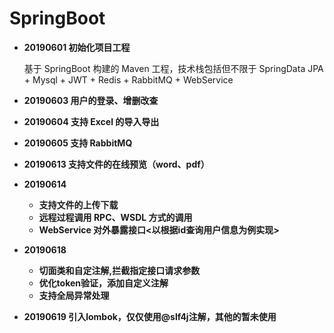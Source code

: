 # SpringBoot
* **20190601 初始化项目工程**

    基于 SpringBoot 构建的 Maven 工程，技术栈包括但不限于 SpringData JPA + Mysql + JWT + Redis + RabbitMQ + WebService
* **20190603 用户的登录、增删改查**
* **20190604 支持 Excel 的导入导出**
* **20190605 支持 RabbitMQ**
* **20190613 支持文件的在线预览（word、pdf）**
* **20190614** 
	* **支持文件的上传下载**
	* **远程过程调用 RPC、WSDL 方式的调用**
	* **WebService 对外暴露接口<以根据id查询用户信息为例实现>**
* **20190618**
    * **切面类和自定注解,拦截指定接口请求参数** 
    * **优化token验证，添加自定义注解**
    * **支持全局异常处理** 
* **20190619 引入lombok，仅仅使用@slf4j注解，其他的暂未使用**
